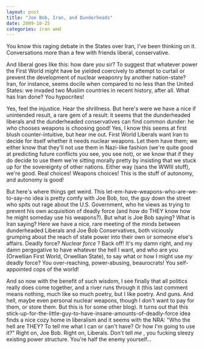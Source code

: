 ```yaml
---
layout: post
title: "Joe Bob, Iran, and Dunderheads"
date: 2009-10-25
categories: iran wmd
---
```


You know this raging debate in the States over Iran, I've been thinking on it.
Conversations more than a few with friends liberal, conservative.

And liberal goes like this: how dare _you_ sir? To suggest that whatever power
the First World might have be yielded coercively to attempt to curtail or
prevent the development of nuclear weaponry by another nation-state? Iran, for
instance, seems docile when compared to no less than the United States: we
invaded two Muslim countries in recent history, after all. What has Iran done?
You hypocrites!

Yes, feel the injustice. Hear the shrillness. But here's were we have a nice if
unintended result, a rare gem of a result: it seems that the dunderheaded
liberals and the dunderheaded conservatives can find common dunder: he who
chooses weapons is choosing good! Yes, I know this seems at first blush
counter-intuitive, but hear me out. First World Liberals want Iran to decide for
itself whether it needs nuclear weapons. Let them have them; we either know that
they'll not use them in Nazi-like fashion (we're quite good at predicting future
conflicts you see, you see not), or we know that if they do decide to use them
we're sitting morally pretty by insisting that we stuck up for the sovereignty
of other nations. Either way (sans the WWIII stuff), we're good. Real choices!
Weapons choices! This is the stuff of autonomy, and autonomy is good!

But here's where things get weird. This let-em-have-weapons-who-are-we-to-say-no
idea is pretty comfy with Joe Bob, too, the guy down the street who spits out
rage about the U.S. Government, who he views as trying to prevent his own
acquisition of deadly force (and how do THEY know how he might someday use his
weapons?). But what is Joe Bob saying? What is Iran saying? Here we have a nice,
rare meeting of the minds between dunderheaded Liberals and Joe Bob
Conservatives, both viciously grumping about the reach of state power into their
own or someone else's affairs. Deadly force? _Nuclear force_ ? Back off! It's
my damn right, and my damn pergogative to have whatever the hell I want, and who
are you (Orwellian First World, Orwellian State), to say what or how I might use
 _my_ deadly force? You over-reaching, power-abusing, beaurocrats! You
self-appointed cops of the world!

And so now with the benefit of such wisdom, I see finally that all politics
really does come together, and a river runs through it (this last comment means
nothing, much like so much poetry, but I like poetry. And guns. And hell, maybe
even personal nuclear weapons, though I don't want to pay for them, or store
them. But this is for some other blog). It turns out that this
stick-up-for-the-little-guy-to-have-insane-amounts-of-deadly-force idea finds a
nice cozy home in liberalism and it seems with the NRA: "Who the hell are THEY?
To tell me what I can or can't have? Or how I'm going to use it?" Right on, Joe
Bob. Right on, Liberals. Don't tell _me_ , you fucking sleezy existing power
structure. You're half the enemy
yourself...